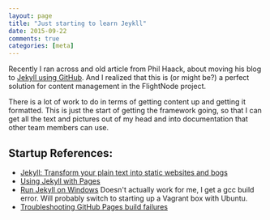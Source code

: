 ```yaml
---
layout: page
title: "Just starting to learn Jeykll"
date: 2015-09-22
comments: true
categories: [meta]
---
```


Recently I ran across and old article from Phil Haack, about moving his
blog to [Jekyll using GitHub](http://haacked.com/archive/2013/12/02/dr-jekyll-and-mr-haack/).
And I realized that this is (or might be?) a perfect solution for content
management in the FlightNode project.

There is a lot of work to do in terms of getting content up and getting
it formatted. This is just the start of getting the framework going, so 
that I can get all the text and pictures out of my head and into 
documentation that other team members can use.

## Startup References:

* [Jekyll: Transform your plain text into static websites and bogs](http://jekyllrb.com/)
* [Using Jekyll with Pages](https://help.github.com/articles/using-jekyll-with-pages/#configuring-jekyll)
* [Run Jekyll on Windows](http://jekyll-windows.juthilo.com/)
  Doesn't actually work for me, I get a gcc build error. Will probably
  switch to starting up a Vagrant box with Ubuntu.
* [Troubleshooting GitHub Pages build failures](https://help.github.com/articles/troubleshooting-github-pages-build-failures/)
 